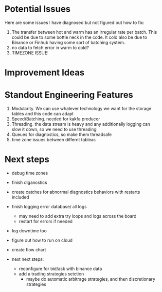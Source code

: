 # Potential Issues
Here are some issues I have diagnosed but not figured out how to fix:
1. The transfer between hot and warm has an irregular rate per batch. This could be due to some bottle neck in the code. It cold also be due to Binance or Finhub having some sort of batching system.
2. no data to fetch error in warm to cold?
3. TIMEZONE ISSUE!


# Improvement Ideas

# Standout Engineering Features
1. Modularity. We can use whatever technology we want for the storage tables and this code can adapt
2. Speed/Batching. needed for kakfa producer
3. Threading. the data stream is heavy and any additionally logging can slow it down, so we need to use threading
4. Queues for diagnostics, so make them threadsafe
5. time zone issues between differnt tableas

# Next steps

- debug time zones
- finish diganostics
- create catches for abnormal diagnostics behaviors with restarts included
- finish logging error database/ all logs
    - may need to add extra try loops and logs across the board
    - restart for errors if needed
- log downtime too
- figure out how to run on cloud
- create flow chart

- next next steps:
    - reconfigure for bid/ask with binance data
    - add a trading strategies setction
        - maybe do automatic arbitrage strategies, and then discretionary strategies
